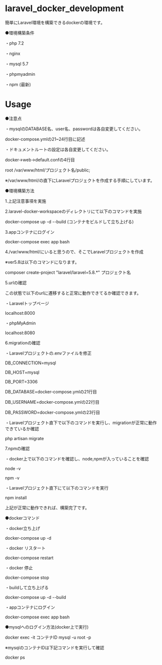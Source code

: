 # laravel_docker_development

簡単にLaravel環境を構築できるdockerの環境です。

●環境構築条件

・php 7.2

・nginx

・mysql 5.7

・phpmyadmin

・npm (最新)

# Usage
●注意点

・mysqlのDATABASE名、user名、passwordは各自変更してください。

docker-compose.ymlの21~24行目に記述

・ドキュメントルートの設定は各自変更してください。

docker->web->default.confの4行目

root  /var/www/html/プロジェクト名/public;

※/var/www/html/の直下にLaravelプロジェクトを作成する手順にしています。

●環境構築方法

1.上記注意事項を実施

2.laravel-docker-workspaceのディレクトリにて以下のコマンドを実施

docker-compose up -d --build (コンテナをビルドして立ち上げる)

3.appコンテナにログイン

docker-compose exec app bash

4./var/www/html/にいると思うので、そこでLaravelプロジェクトを作成

※ver5.8は以下のコマンドになります。

composer create-project "laravel/laravel=5.8.*" プロジェクト名

5.urlの確認

この状態で以下のurlに遷移すると正常に動作できてるか確認できます。

・Laravelトップページ

localhost:8000

・phpMyAdmin

localhost:8080

6.migrationの確認

・Laravelプロジェクトの.envファイルを修正

DB_CONNECTION=mysql

DB_HOST=mysql

DB_PORT=3306

DB_DATABASE=docker-compose.ymlの21行目

DB_USERNAME=docker-compose.ymlの22行目

DB_PASSWORD=docker-compose.ymlの23行目

・Laravelプロジェクト直下で以下のコマンドを実行し、migrationが正常に動作できているか確認

php artisan migrate

7.npmの確認

・docker上で以下のコマンドを確認し、node,npmが入っていることを確認

node -v

npm -v

・Laravelプロジェクト直下にて以下のコマンドを実行

npm install

上記が正常に動作できれば、構築完了です。

●dockerコマンド

・docker立ち上げ

docker-compose up -d

・docker リスタート

docker-compose restart

・docker 停止

docker-compose stop

・buildして立ち上げる

docker-compose up -d --build

・appコンテナにログイン

docker-compose exec app bash

●mysqlへのログイン方法(docker上で実行)

docker exec -it コンテナID mysql -u root -p

※mysqlのコンテナIDは下記コマンドを実行して確認

docker ps
